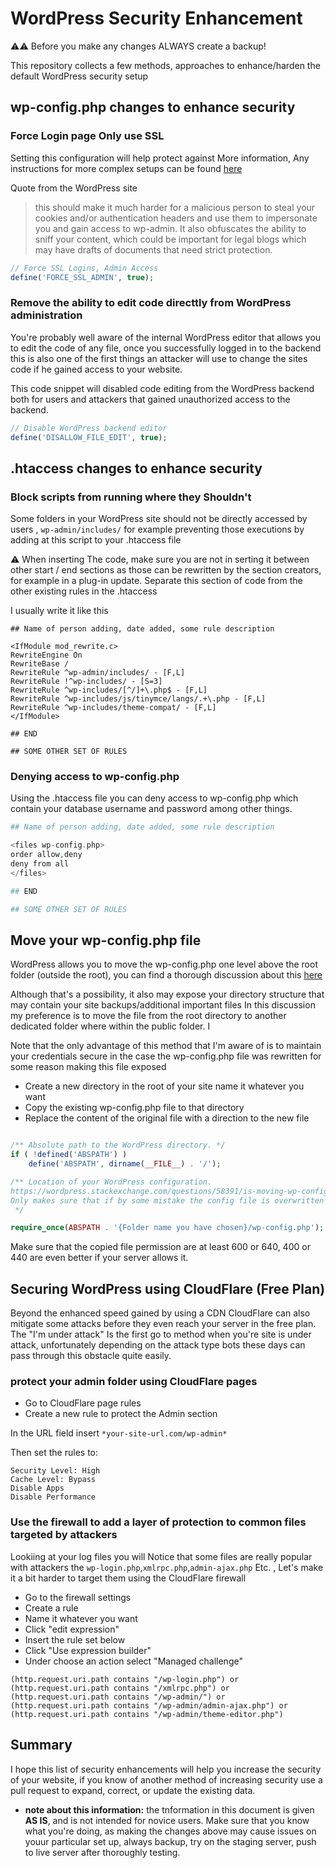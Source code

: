 # WordPress Security Enhancement

:warning::warning: Before you make any changes ALWAYS create a backup!

This repository collects a few methods, approaches to enhance/harden the default WordPress security setup

## wp-config.php changes to enhance security

### Force Login page Only use SSL

Setting this configuration will help protect against 
More information, Any instructions for more complex setups can be found [here](https://wordpress.org/support/article/administration-over-ssl/)

Quote from the WordPress site
> this should make it much harder for a malicious person to steal your cookies and/or authentication headers and use them to impersonate you and gain access to wp-admin. It also obfuscates the ability to sniff your content, which could be important for legal blogs which may have drafts of documents that need strict protection.

```php
// Force SSL Logins, Admin Access
define('FORCE_SSL_ADMIN', true);
```


### Remove the ability to edit code directtly from WordPress administration

You're probably well aware of the internal WordPress editor that allows you to edit the code of any file, once you successfully logged in to the backend
this is also one of the first things an attacker will use to change the sites code if he gained access to your website.

This code snippet will disabled code editing from the WordPress backend both for users and attackers that gained unauthorized access to the backend.

```php
// Disable WordPress backend editor
define('DISALLOW_FILE_EDIT', true);
```


## .htaccess changes to enhance security


### Block scripts from running where they Shouldn't

Some folders in your WordPress site should not be directly accessed by users , `wp-admin/includes/` for example
preventing those executions by adding at this script to your .htaccess file

:warning: When inserting The code, make sure you are not in serting it between other start / end sections as those can be rewritten by the section creators, for example in a plug-in update. Separate this section of code from the other existing rules in the .htaccess

I usually write it like this

```
## Name of person adding, date added, some rule description

<IfModule mod_rewrite.c>
RewriteEngine On
RewriteBase /
RewriteRule ^wp-admin/includes/ - [F,L]
RewriteRule !^wp-includes/ - [S=3]
RewriteRule ^wp-includes/[^/]+\.php$ - [F,L]
RewriteRule ^wp-includes/js/tinymce/langs/.+\.php - [F,L]
RewriteRule ^wp-includes/theme-compat/ - [F,L]
</IfModule>

## END

## SOME OTHER SET OF RULES

```

### Denying access to wp-config.php

Using the .htaccess file you can deny access to wp-config.php which contain your database username and password among other things.


```php
## Name of person adding, date added, some rule description

<files wp-config.php>
order allow,deny
deny from all
</files>

## END

## SOME OTHER SET OF RULES

```


## Move your wp-config.php file

WordPress allows you to move the wp-config.php one level above the root folder (outside the root), you can find a thorough discussion about this [here](https://wordpress.stackexchange.com/questions/58391/is-moving-wp-config-outside-the-web-root-really-beneficial)

Although that's a possibility, it also may expose your directory structure that may contain your site backups/additional important files
In this discussion my preference is to move the file from the root directory to another dedicated folder where within the public folder. I

Note that the only advantage of this method that I'm aware of is to maintain your credentials secure in the case the wp-config.php file was rewritten for some reason
making this file exposed

- Create a new directory in the root of your site name it whatever you want
- Copy the existing wp-config.php file to that directory
- Replace the content of the original file with a direction to the new file


```php

/** Absolute path to the WordPress directory. */
if ( !defined('ABSPATH') )
    define('ABSPATH', dirname(__FILE__) . '/');

/** Location of your WordPress configuration.
https://wordpress.stackexchange.com/questions/58391/is-moving-wp-config-outside-the-web-root-really-beneficial
Only makes sure that if by some mistake the config file is overwritten it will not be exposed
 */ 

require_once(ABSPATH . '{Folder name you have chosen}/wp-config.php');

```

Make sure that the copied file permission are at least 600 or 640, 400 or 440 are even better if your server allows it.


## Securing WordPress using CloudFlare (Free Plan)

Beyond the enhanced speed gained by using a CDN CloudFlare can also mitigate some attacks before they even reach your server in the free plan.
The "I'm under attack" Is the first go to method when you're site is under attack, unfortunately depending on the attack type bots these days can pass through this obstacle quite easily.

### protect your admin folder using CloudFlare pages

- Go to CloudFlare page rules
- Create a new rule to protect the Admin section

In the URL field insert `*your-site-url.com/wp-admin*`

Then set the rules to:
```
Security Level: High
Cache Level: Bypass
Disable Apps
Disable Performance
```

### Use the firewall to add a layer of protection to common files targeted by attackers

Lookiing at your log files you will Notice that some files are really popular with attackers the `wp-login.php`,`xmlrpc.php`,`admin-ajax.php` Etc. , Let's make it a bit harder to target them using the CloudFlare firewall

- Go to the firewall settings
- Create a rule
- Name it whatever you want
- Click "edit expression"
- Insert the rule set below
- Click "Use expression builder"
- Under choose an action select "Managed challenge"

```
(http.request.uri.path contains "/wp-login.php") or (http.request.uri.path contains "/xmlrpc.php") or (http.request.uri.path contains "/wp-admin/") or (http.request.uri.path contains "/wp-admin/admin-ajax.php") or (http.request.uri.path contains "/wp-admin/theme-editor.php")
```


## Summary

I hope this list of security enhancements will help you increase the security of your website, if you know of another method of increasing security use a pull request to expand, correct, or update the existing data.



* **note about this information:** the tnformation in this document is given **AS IS**, and is not intended for novice users.
Make sure that you know what you're doing, as making the changes above may cause issues on youur particular set up, always backup, try on the staging server, push to live server after thoroughly testing.
